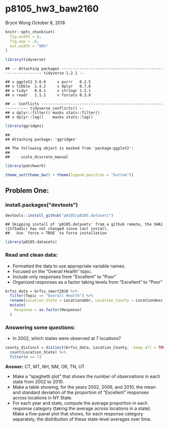 p8105\_hw3\_baw2160
================
Bryce Wong
October 8, 2018

``` r
knitr::opts_chunk$set(
  fig.width = 6,
  fig.asp = .6,
  out.width = "90%"
)

library(tidyverse)
```

    ## -- Attaching packages ------------------------------------------------------------- tidyverse 1.2.1 --

    ## v ggplot2 3.0.0     v purrr   0.2.5
    ## v tibble  1.4.2     v dplyr   0.7.6
    ## v tidyr   0.8.1     v stringr 1.3.1
    ## v readr   1.1.1     v forcats 0.3.0

    ## -- Conflicts ---------------------------------------------------------------- tidyverse_conflicts() --
    ## x dplyr::filter() masks stats::filter()
    ## x dplyr::lag()    masks stats::lag()

``` r
library(ggridges)
```

    ## 
    ## Attaching package: 'ggridges'

    ## The following object is masked from 'package:ggplot2':
    ## 
    ##     scale_discrete_manual

``` r
library(patchwork)

theme_set(theme_bw() + theme(legend.position = "bottom"))
```

Problem One:
------------

### install.packages("devtools")

``` r
devtools::install_github("p8105/p8105.datasets")
```

    ## Skipping install of 'p8105.datasets' from a github remote, the SHA1 (21f5ad1c) has not changed since last install.
    ##   Use `force = TRUE` to force installation

``` r
library(p8105.datasets)
```

### Read and clean data:

-   Formatted the data to use appropriate variable names.
-   Focused on the “Overall Health” topic.
-   Include only responses from "Excellent" to "Poor"
-   Organized responses as a factor taking levels from “Excellent” to “Poor”

``` r
brfss_data = brfss_smart2010 %>% 
  filter(Topic == "Overall Health") %>% 
  rename(Location_State = Locationabbr, Location_County = Locationdesc, Proportion = Data_value) %>%
  mutate(
    Response = as.factor(Response)
  )
```

### Answering some questions:

-   In 2002, which states were observed at 7 locations?

``` r
county_distinct = distinct(brfss_data, Location_County, .keep_all = TRUE) %>% 
  count(Location_State) %>% 
  filter(n == 7)
```

**Answer:** CT, MT, NH, NM, OR, TN, UT

-   Make a “spaghetti plot” that shows the number of observations in each state from 2002 to 2010.
-   Make a table showing, for the years 2002, 2006, and 2010, the mean and standard deviation of the proportion of “Excellent” responses across locations in NY State.
-   For each year and state, compute the average proportion in each response category (taking the average across locations in a state). Make a five-panel plot that shows, for each response category separately, the distribution of these state-level averages over time.
